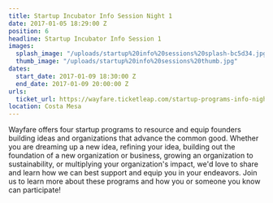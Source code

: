```yaml
---
title: Startup Incubator Info Session Night 1
date: 2017-01-05 18:29:00 Z
position: 6
headline: Startup Incubator Info Session 1
images:
  splash_image: "/uploads/startup%20info%20sessions%20splash-bc5d34.jpg"
  thumb_image: "/uploads/startup%20info%20sessions%20thumb.jpg"
dates:
  start_date: 2017-01-09 18:30:00 Z
  end_date: 2017-01-09 20:00:00 Z
urls:
  ticket_url: https://wayfare.ticketleap.com/startup-programs-info-night/dates
location: Costa Mesa
---
```


Wayfare offers four startup programs to resource and equip founders building ideas and organizations that advance the common good. Whether you are dreaming up a new idea, refining your idea, building out the foundation of a new organization or business, growing an organization to sustainability, or multiplying your organization's impact, we'd love to share and learn how we can best support and equip you in your endeavors. Join us to learn more about these programs and how you or someone you know can participate!
